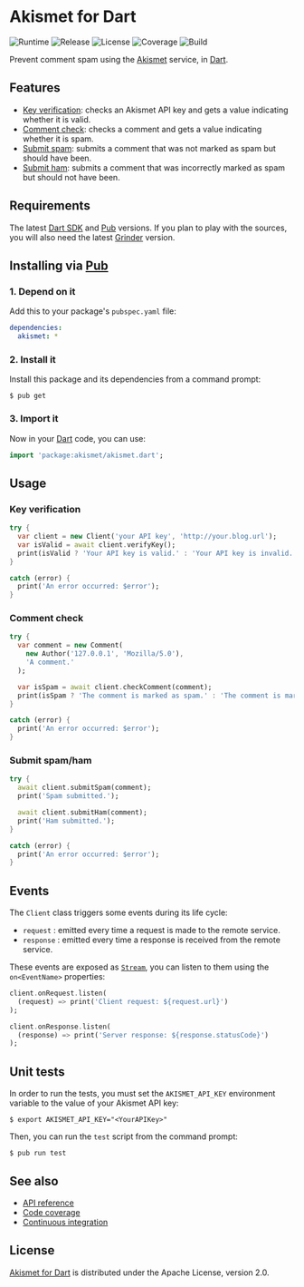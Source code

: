 # Akismet for Dart
![Runtime](https://img.shields.io/badge/dart-%3E%3D1.22-brightgreen.svg) ![Release](https://img.shields.io/pub/v/akismet.svg) ![License](https://img.shields.io/badge/license-Apache--2.0-blue.svg) ![Coverage](https://coveralls.io/repos/github/cedx/akismet.dart/badge.svg) ![Build](https://travis-ci.org/cedx/akismet.dart.svg)

Prevent comment spam using the [Akismet](https://akismet.com) service, in [Dart](https://www.dartlang.org).

## Features
- [Key verification](https://akismet.com/development/api/#verify-key): checks an Akismet API key and gets a value indicating whether it is valid.
- [Comment check](https://akismet.com/development/api/#comment-check): checks a comment and gets a value indicating whether it is spam.
- [Submit spam](https://akismet.com/development/api/#submit-spam): submits a comment that was not marked as spam but should have been.
- [Submit ham](https://akismet.com/development/api/#submit-ham): submits a comment that was incorrectly marked as spam but should not have been.

## Requirements
The latest [Dart SDK](https://www.dartlang.org) and [Pub](https://pub.dartlang.org) versions.
If you plan to play with the sources, you will also need the latest [Grinder](http://google.github.io/grinder.dart) version.

## Installing via [Pub](https://pub.dartlang.org)

### 1. Depend on it
Add this to your package's `pubspec.yaml` file:

```yaml
dependencies:
  akismet: *
```

### 2. Install it
Install this package and its dependencies from a command prompt:

```shell
$ pub get
```

### 3. Import it
Now in your [Dart](https://www.dartlang.org) code, you can use:

```dart
import 'package:akismet/akismet.dart';
```

## Usage

### Key verification

```dart
try {
  var client = new Client('your API key', 'http://your.blog.url');
  var isValid = await client.verifyKey();
  print(isValid ? 'Your API key is valid.' : 'Your API key is invalid.');
}

catch (error) {
  print('An error occurred: $error');
}
```

### Comment check

```dart
try {
  var comment = new Comment(
    new Author('127.0.0.1', 'Mozilla/5.0'),
    'A comment.'
  );

  var isSpam = await client.checkComment(comment);
  print(isSpam ? 'The comment is marked as spam.' : 'The comment is marked as ham.');
}

catch (error) {
  print('An error occurred: $error');
}
```

### Submit spam/ham

```dart
try {
  await client.submitSpam(comment);
  print('Spam submitted.');

  await client.submitHam(comment);
  print('Ham submitted.');
}

catch (error) {
  print('An error occurred: $error');
}
```

## Events
The `Client` class triggers some events during its life cycle:

- `request` : emitted every time a request is made to the remote service.
- `response` : emitted every time a response is received from the remote service.

These events are exposed as [`Stream`](https://api.dartlang.org/stable/dart-async/Stream-class.html), you can listen to them using the `on<EventName>` properties:

```dart
client.onRequest.listen(
  (request) => print('Client request: ${request.url}')
);

client.onResponse.listen(
  (response) => print('Server response: ${response.statusCode}')
);
```

## Unit tests
In order to run the tests, you must set the `AKISMET_API_KEY` environment variable to the value of your Akismet API key:

```shell
$ export AKISMET_API_KEY="<YourAPIKey>"
```

Then, you can run the `test` script from the command prompt:

```shell
$ pub run test
```

## See also
- [API reference](https://cedx.github.io/akismet.dart)
- [Code coverage](https://coveralls.io/github/cedx/akismet.dart)
- [Continuous integration](https://travis-ci.org/cedx/akismet.dart)

## License
[Akismet for Dart](https://github.com/cedx/akismet.dart) is distributed under the Apache License, version 2.0.
